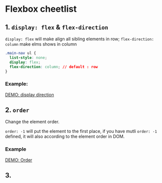 # Flexbox cheetlist


## 1. `display: flex` & `flex-direction`
 
`display: flex` will make align all sibling elements in row;
`flex-direction: column` make elms shows in column

```css
.main-nav ul {
  list-style: none;
  display: flex;
  flex-direction: column; // default : row
}
```

### Example:
[DEMO: display direction](https://embed.plnkr.co/aiWo0ykJbjrXNJ3nbqEe/)


## 2. `order`

Change the element order.

`order: -1` will put the element to the first place, if you have mutli `order: -1` defined, it will also according to the 
element order in DOM.

### Example
[DEMO: Order](https://embed.plnkr.co/yHethVQUyjem7G9mztFc/)

## 3. 